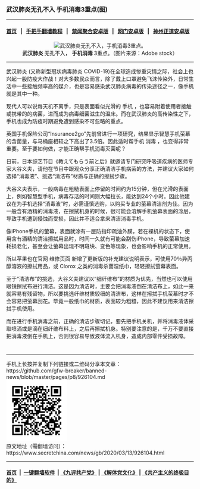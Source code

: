 ### 武汉肺炎无孔不入 手机消毒3重点(图)
------------------------

#### [首页](https://github.com/gfw-breaker/banned-news/blob/master/README.md) &nbsp;&nbsp;|&nbsp;&nbsp; [手把手翻墙教程](https://github.com/gfw-breaker/guides/wiki) &nbsp;&nbsp;|&nbsp;&nbsp; [禁闻聚合安卓版](https://github.com/gfw-breaker/bn-android) &nbsp;&nbsp;|&nbsp;&nbsp; [网门安卓版](https://github.com/oGate2/oGate) &nbsp;&nbsp;|&nbsp;&nbsp; [神州正道安卓版](https://github.com/SzzdOgate/update) 



<div class="article_right" style="fone-color:#000">
 <p style="text-align:center">
  <img alt="武汉肺炎无孔不入，手机消毒3重点。" src="//img3.secretchina.com/pic/2020/3-13/p2647062a996154567-ss.jpg"/>
  <br>
   <strong>
    武汉肺炎
   </strong>
   无孔不入，
   <strong>
    手机消毒
   </strong>
   3重点。（图片来源：Adobe stock）
   <span id="hideid" name="hideid" style="color:red;display:none;">
    <span href="https://www.secretchina.com">
    </span>
   </span>
  </br>
 </p>
 <div id="txt-mid1-t21-2017">
  

---


  </div>
 </div>
 <p>
  <span href="https://www.secretchina.com/news/gb/tag/武汉肺炎" target="_blank">
   武汉肺炎
  </span>
  (又称新型冠状病毒肺炎 COVID-19)在全球造成惨重灾情之际，社会上也兴起一股防疫大作战！对大多数民众而言，除了戴上口罩避免飞沫传染外，日常生活中一些接触频率高的媒介，也是容易感染武汉肺炎病毒的传染途径之一，像手机就是其中一种。
  <span id="hideid" name="hideid" style="color:red;display:none;">
   <span href="https://www.secretchina.com">
   </span>
  </span>
 </p>
 <p>
  现代人可以说每天机不离手，只是表面看似光滑的
  <span href="https://www.secretchina.com/news/gb/tag/手机" target="_blank">
   手机
  </span>
  ，也容易附着使用者接触或携带的的病菌，进而成为病毒细菌滋生的温床。而在武汉肺炎的高传染性之下，手机也成为防疫时期避免遭到感染不可忽略的重点。
 </p>
 <p>
  英国手机保险公司“Insurance2go”先前曾进行一项研究，结果显示智慧手机萤幕的含菌量，与马桶座相较之下高出了3.5倍。因此适时帮手机
  <span href="https://www.secretchina.com/news/gb/tag/消毒" target="_blank">
   消毒
  </span>
  ，也变得非常重要。至于要如何做，才能正确帮手机消毒灭菌呢？
 </p>
 <p>
  日前，日本综艺节目《教えてもらう前と后》就邀请专门研究呼吸道疾病的医师专家大谷义夫，请他在节目中跟观众分享正确清洁手机病菌的方法，并建议大家如何选择“消毒液”、挑选“清洁布”材质与正确的擦拭步骤。
 </p>
 <p>
  大谷义夫表示，一般病毒在粗糙表面上停留的时间约为15分钟，但在光滑的表面上，例如智慧型手机，病毒存活的时间则大幅拉长，能达到24个小时。因此他建议在为手机选择“消毒液”时，必需谨慎选购，以购买专业的萤幕清洁剂为佳。因为一般含有酒精的消毒液，在擦拭机身的时候，很可能会溶解手机萤幕表面的涂层，导致手机遭到侵蚀而受损，因此并不适合拿来清洁消毒手机。
 </p>
 <p>
  像iPhone手机的萤幕，表面就涂有一层防指印疏油外膜，若在裸机的状态下，使用含有酒精的清洁擦拭用品时，时间一久就有可能会刮伤iPhone，导致萤幕加速耗损老化，甚至会让萤幕出现不明斑块、变色等现象，也会影响手机的正常使用。
 </p>
 <p>
  所以苹果也在官网
  <span href="https://support.apple.com/en-us/HT204172" target="_blank">
   维修页面
  </span>
  新增了更新版的补充建议说明表示，可使用70％异丙醇溶液的擦拭用品，或 Clorox 之类的消毒杀菌湿纸巾，轻轻擦拭萤幕表面。
 </p>
 <p>
  至于“清洁布”的挑选，大谷义夫建议以“细纤维布”的材质为优先，当然也可以使用眼镜擦拭布进行清洁。这是因为清洁时，主要会把消毒液倒在清洁布上，如此一来就容易有残留物，所以要挑选纤维材质较细的清洁布，这样在擦拭手机萤幕时才不会容易把萤幕刮花。毕竟一般纸巾的材质，表面较为粗糙，因此不建议用来清洁擦拭手机使用。
 </p>
 <p>
  而在进行手机消毒之前，正确的清洁步骤切记，要先把手机关机，并将消毒液体采取喷洒或是滴在细纤维布料上，之后再擦拭机身。特别要注意的是，千万不要直接把消毒液倒在手机上，否则很容易导致液体流入机身，造成内部零件受损故障。
  <center>
   <div>
    <div id="txt-mid2-t22-2017" style="display: block;  max-height: 351px;  overflow: hidden;">
     <div id="SC-21xxx">
     </div>
     <ins class="adsbygoogle" data-ad-client="ca-pub-1276641434651360" data-ad-format="auto" data-ad-slot="4301710469" data-full-width-responsive="true" style="display:block">
     </ins>
    </div>
   </div>
  </center>
  <div style="padding-top:12px;">
  </div>
 </p>
</div>

<hr/>
手机上长按并复制下列链接或二维码分享本文章：<br/>
https://github.com/gfw-breaker/banned-news/blob/master/pages/p8/926104.md <br/>
<a href='https://github.com/gfw-breaker/banned-news/blob/master/pages/p8/926104.md'><img src='https://github.com/gfw-breaker/banned-news/blob/master/pages/p8/926104.md.png'/></a> <br/>
原文地址（需翻墙访问）：https://www.secretchina.com/news/gb/2020/03/13/926104.html


------------------------
#### [首页](https://github.com/gfw-breaker/banned-news/blob/master/README.md) &nbsp;|&nbsp; [一键翻墙软件](https://github.com/gfw-breaker/nogfw/blob/master/README.md) &nbsp;| [《九评共产党》](https://github.com/gfw-breaker/9ping.md/blob/master/README.md#九评之一评共产党是什么) | [《解体党文化》](https://github.com/gfw-breaker/jtdwh.md/blob/master/README.md) | [《共产主义的终极目的》](https://github.com/gfw-breaker/gczydzjmd.md/blob/master/README.md)


<img src='http://gfw-breaker.win/banned-news/pages/p8/926104.md' width='0px' height='0px'/>